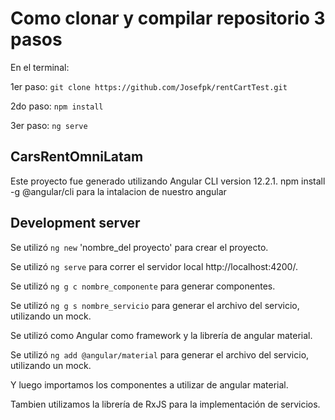 # Como clonar y compilar repositorio 3 pasos
En el terminal:

1er paso: `git clone https://github.com/Josefpk/rentCartTest.git`

2do paso: `npm install`

3er paso: `ng serve`

## CarsRentOmniLatam
Este proyecto fue generado utilizando Angular CLI version 12.2.1. npm install -g @angular/cli para la intalacion de nuestro angular

## Development server
Se utilizó `ng new` 'nombre_del proyecto' para crear el proyecto.

Se utilizó `ng serve` para correr el servidor local http://localhost:4200/.

Se utilizó `ng g c nombre_componente` para generar componentes.

Se utilizó `ng g s nombre_servicio` para generar el archivo del servicio, utilizando un mock.

Se utilizó como Angular como framework y la librería de angular material.

Se utilizó `ng add @angular/material` para generar el archivo del servicio, utilizando un mock.

Y luego importamos los componentes a utilizar de angular material.

Tambien utilizamos la librería de RxJS para la implementación de servicios.

